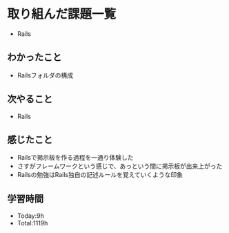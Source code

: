 # 取り組んだ課題一覧
- Rails
## わかったこと
- Railsフォルダの構成
## 次やること
- Rails
## 感じたこと
- Railsで掲示板を作る過程を一通り体験した
- さすがフレームワークという感じで、あっという間に掲示板が出来上がった
- Railsの勉強はRails独自の記述ルールを覚えていくような印象
## 学習時間
- Today:9h
- Total:1119h
